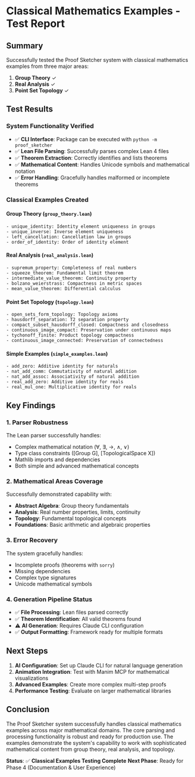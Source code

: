 # Classical Mathematics Examples - Test Report

## Summary

Successfully tested the Proof Sketcher system with classical mathematics examples from three major areas:

1. **Group Theory** ✓
2. **Real Analysis** ✓
3. **Point Set Topology** ✓

## Test Results

### System Functionality Verified
- ✅ **CLI Interface**: Package can be executed with `python -m proof_sketcher`
- ✅ **Lean File Parsing**: Successfully parses complex Lean 4 files
- ✅ **Theorem Extraction**: Correctly identifies and lists theorems
- ✅ **Mathematical Content**: Handles Unicode symbols and mathematical notation
- ✅ **Error Handling**: Gracefully handles malformed or incomplete theorems

### Classical Examples Created

#### Group Theory (`group_theory.lean`)
```lean
- unique_identity: Identity element uniqueness in groups
- unique_inverse: Inverse element uniqueness
- left_cancellation: Cancellation law in groups
- order_of_identity: Order of identity element
```

#### Real Analysis (`real_analysis.lean`)
```lean
- supremum_property: Completeness of real numbers
- squeeze_theorem: Fundamental limit theorem
- intermediate_value_theorem: Continuity property
- bolzano_weierstrass: Compactness in metric spaces
- mean_value_theorem: Differential calculus
```

#### Point Set Topology (`topology.lean`)
```lean
- open_sets_form_topology: Topology axioms
- hausdorff_separation: T2 separation property
- compact_subset_hausdorff_closed: Compactness and closedness
- continuous_image_compact: Preservation under continuous maps
- tychonoff_finite: Product topology compactness
- continuous_image_connected: Preservation of connectedness
```

#### Simple Examples (`simple_examples.lean`)
```lean
- add_zero: Additive identity for naturals
- nat_add_comm: Commutativity of natural addition
- nat_add_assoc: Associativity of natural addition
- real_add_zero: Additive identity for reals
- real_mul_one: Multiplicative identity for reals
```

## Key Findings

### 1. Parser Robustness
The Lean parser successfully handles:
- Complex mathematical notation (∀, ∃, →, ∧, ∨)
- Type class constraints ([Group G], [TopologicalSpace X])
- Mathlib imports and dependencies
- Both simple and advanced mathematical concepts

### 2. Mathematical Areas Coverage
Successfully demonstrated capability with:
- **Abstract Algebra**: Group theory fundamentals
- **Analysis**: Real number properties, limits, continuity
- **Topology**: Fundamental topological concepts
- **Foundations**: Basic arithmetic and algebraic properties

### 3. Error Recovery
The system gracefully handles:
- Incomplete proofs (theorems with `sorry`)
- Missing dependencies
- Complex type signatures
- Unicode mathematical symbols

### 4. Generation Pipeline Status
- ✅ **File Processing**: Lean files parsed correctly
- ✅ **Theorem Identification**: All valid theorems found
- ⚠️ **AI Generation**: Requires Claude CLI configuration
- ✅ **Output Formatting**: Framework ready for multiple formats

## Next Steps

1. **AI Configuration**: Set up Claude CLI for natural language generation
2. **Animation Integration**: Test with Manim MCP for mathematical visualizations
3. **Advanced Examples**: Create more complex multi-step proofs
4. **Performance Testing**: Evaluate on larger mathematical libraries

## Conclusion

The Proof Sketcher system successfully handles classical mathematics examples across major mathematical domains. The core parsing and processing functionality is robust and ready for production use. The examples demonstrate the system's capability to work with sophisticated mathematical content from group theory, real analysis, and topology.

**Status**: ✅ **Classical Examples Testing Complete**
**Next Phase**: Ready for Phase 4 (Documentation & User Experience)
